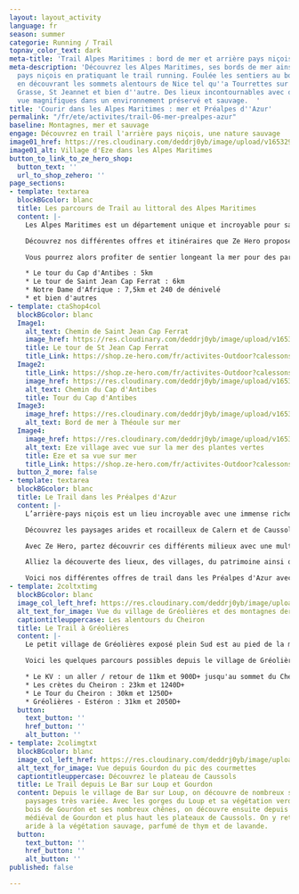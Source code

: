 ```yaml
---
layout: layout_activity
language: fr
season: summer
categorie: Running / Trail
topnav_color_text: dark
meta-title: 'Trail Alpes Maritimes : bord de mer et arrière pays niçois'
meta-description: 'Découvrez les Alpes Maritimes, ses bords de mer ainsi que l''arrière
  pays niçois en pratiquant le trail running. Foulée les sentiers au bord de la mer,
  en découvrant les sommets alentours de Nice tel qu''a Tourrettes sur Loup, Gourdon,
  Grasse, St Jeannet et bien d''autre. Des lieux incontournables avec des points de
  vue magnifiques dans un environnement préservé et sauvage.  '
title: 'Courir dans les Alpes Maritimes : mer et Préalpes d''Azur'
permalink: "/fr/ete/activites/trail-06-mer-prealpes-azur"
baseline: Montagnes, mer et sauvage
engage: Découvrez en trail l'arrière pays niçois, une nature sauvage
image01_href: https://res.cloudinary.com/deddrj0yb/image/upload/v1653296625/website/By%20Ze%20Hero%20Activity/remy-hellequin-SG3e16y_vfQ-unsplash.jpg
image01_alt: Village d'Eze dans les Alpes Maritimes
button_to_link_to_ze_hero_shop:
  button_text: ''
  url_to_shop_zehero: ''
page_sections:
- template: textarea
  blockBGcolor: blanc
  title: Les parcours de Trail au littoral des Alpes Maritimes
  content: |-
    Les Alpes Maritimes est un département unique et incroyable pour sa richesse environnemental Un lieu d'exception où les paysages sublimes se succèdent, où la végétation se diversifie d'étage en étage, où l'on peut admirer la mer depuis des sommets montagneux. On remarque une grande diversification de la nature, de son habitat, de sa faune et flore. C'est alors un lieu idéal pour fouler ses sentiers, ses chemins en pratiquant le trail. Rien de mieux que découvrir cet environnement en courant.

    Découvrez nos différentes offres et itinéraires que Ze Hero propose. Voici donc les différents tracés près du littoral que vous pourrez profiter pour un moment unique.

    Vous pourrez alors profiter de sentier longeant la mer pour des parcours sublimes tel que :

    * Le tour du Cap d'Antibes : 5km
    * Le tour de Saint Jean Cap Ferrat : 6km
    * Notre Dame d'Afrique : 7,5km et 240 de dénivelé
    * et bien d'autres
- template: ctaShop4col
  blockBGcolor: blanc
  Image1:
    alt_text: Chemin de Saint Jean Cap Ferrat
    image_href: https://res.cloudinary.com/deddrj0yb/image/upload/v1653296578/website/By%20Ze%20Hero%20Activity/romain-gal-0W-fADtvFuk-unsplash.jpg
    title: Le tour de St Jean Cap Ferrat
    title_Link: https://shop.ze-hero.com/fr/activites-Outdoor?calessonstype=all&catypegenderlistsummer=all&calessonsactivitytype=Trail&start-date=
  Image2:
    title_Link: https://shop.ze-hero.com/fr/activites-Outdoor?calessonstype=all&catypegenderlistsummer=all&calessonsactivitytype=Trail&start-date=
    image_href: https://res.cloudinary.com/deddrj0yb/image/upload/v1653298288/website/By%20Ze%20Hero%20Activity/IMG20210527150640.jpg
    alt_text: Chemin du Cap d'Antibes
    title: Tour du Cap d'Antibes
  Image3:
    image_href: https://res.cloudinary.com/deddrj0yb/image/upload/v1653298484/website/By%20Ze%20Hero%20Activity/IMG20210527191741.jpg
    alt_text: Bord de mer à Théoule sur mer
  Image4:
    image_href: https://res.cloudinary.com/deddrj0yb/image/upload/v1653296571/website/By%20Ze%20Hero%20Activity/lidija-jakovljevic-_zRsP2wzcew-unsplash.jpg
    alt_text: Eze village avec vue sur la mer des plantes vertes
    title: Eze et sa vue sur mer
    title_Link: https://shop.ze-hero.com/fr/activites-Outdoor?calessonstype=all&catypegenderlistsummer=all&calessonsactivitytype=Trail&start-date=
  button_2_more: false
- template: textarea
  blockBGcolor: blanc
  title: Le Trail dans les Préalpes d'Azur
  content: |-
    L’arrière-pays niçois est un lieu incroyable avec une immense richesse environnementale. Entre le littoral et le Mercantour, on se retrouve dans une nature variée, préservé et protégé avec un patrimoine d’exception. À 30mn de la mer débute les Préalpes d’Azur, des collines allant jusqu’à 1778m d’altitude avec le Mont Cheiron. On y trouve une nature sauvage, avec des plateaux calcaires aux odeurs de thym faisant penser aux garrigues. Mais c’est également une végétation verte et abondante dont on retrouve les rivières tel que le Loup, la Siagne, l’Estéron, la Cagne, la Gironde et la Lane. Les Préalpes d’Azur, c’est plonger dans des lieux d’exception au sein d’un patrimoine culturel protégé, avec un climat maritime et alpin.

    Découvrez les paysages arides et rocailleux de Calern et de Caussols, les différentes vallées, les gorges du loup et de la Siagne, les plaines et les forêts. Les Préalpes d'Azur c'est également 4 parcs naturels départementaux, des sommets tel que le Mont Vial, le Mont Cheiron, la montagne de l'Audibergue etc.

    Avec Ze Hero, partez découvrir ces différents milieux avec une multitude de parcours de trail. Découvrez nos différents parcours de trail dans les Préalpes d'Azur, encadrés par un professionnel de trail.

    Alliez la découverte des lieux, des villages, du patrimoine ainsi que de la performance en trail avec des connaissances physiques, technique et de gestion de course. Vivez également un moment agréable en groupe pour des sorties plus ludiques.

    Voici nos différentes offres de trail dans les Préalpes d'Azur avec Ze Hero :
- template: 2coltxtimg
  blockBGcolor: blanc
  image_col_left_href: https://res.cloudinary.com/deddrj0yb/image/upload/v1653295947/website/By%20Ze%20Hero%20Activity/jeremy-bezanger-YLkr1Y39XSk-unsplash.jpg
  alt_text_for_image: Vue du village de Gréolières et des montagnes derrieres
  captiontitleuppercase: Les alentours du Cheiron
  title: Le Trail à Gréolières
  content: |-
    Le petit village de Gréolières exposé plein Sud est au pied de la montagne du Cheiron. Vous découvrirez une crête sublime qui longe afin de redescendre sur le village de Coursegoules. Découvrez des sentiers techniques, de la forêt et des cailloux, des paysages sur le Mercantour et la mer. De l’autre côté de la crête du Cheiron, vous découvrirez la station de Gréolières les neiges.

    Voici les quelques parcours possibles depuis le village de Gréolières :

    * Le KV : un aller / retour de 11km et 900D+ jusqu'au sommet du Cheiron
    * Les crètes du Cheiron : 23km et 1240D+
    * Le Tour du Cheiron : 30km et 1250D+
    * Gréolières - Estéron : 31km et 2050D+
  button:
    text_button: ''
    href_button: ''
    alt_button: ''
- template: 2colimgtxt
  blockBGcolor: blanc
  image_col_left_href: https://res.cloudinary.com/deddrj0yb/image/upload/v1653295936/website/By%20Ze%20Hero%20Activity/guillaume-meurice-KaQ1XQ_DoCQ-unsplash.jpg
  alt_text_for_image: Vue depuis Gourdon du pic des courmettes
  captiontitleuppercase: Découvrez le plateau de Caussols
  title: Le Trail depuis Le Bar sur Loup et Gourdon
  content: Depuis le village de Bar sur Loup, on découvre de nombreux sentiers aux
    paysages très variée. Avec les gorges du Loup et sa végétation verdoyante, au
    bois de Gourdon et ses nombreux chênes, on découvre ensuite depuis le village
    médiéval de Gourdon et plus haut les plateaux de Caussols. On y retrouve des plateaux
    aride à la végétation sauvage, parfumé de thym et de lavande.
  button:
    text_button: ''
    href_button: ''
    alt_button: ''
published: false

---
```

